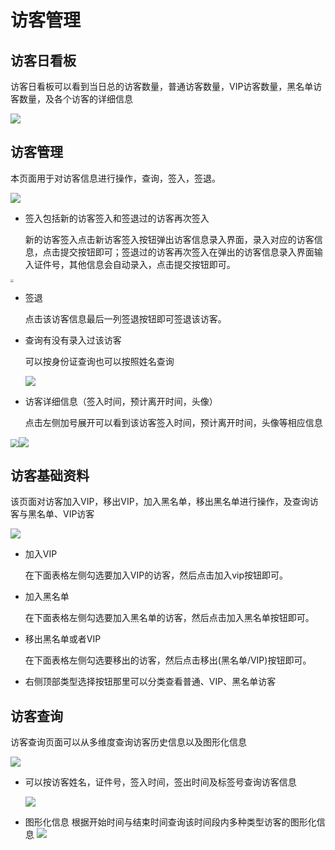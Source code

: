 # 访客管理

## 访客日看板

访客日看板可以看到当日总的访客数量，普通访客数量，VIP访客数量，黑名单访客数量，及各个访客的详细信息

![](https://xindoo-doc.oss-cn-shanghai.aliyuncs.com/doc20191108151524.png)

## 访客管理

本页面用于对访客信息进行操作，查询，签入，签退。

![](https://xindoo-doc.oss-cn-shanghai.aliyuncs.com/doc20191108152710.png)

* 签入包括新的访客签入和签退过的访客再次签入

  新的访客签入点击新访客签入按钮弹出访客信息录入界面，录入对应的访客信息，点击提交按钮即可；签退过的访客再次签入在弹出的访客信息录入界面输入证件号，其他信息会自动录入，点击提交按钮即可。 

<img src="https://xindoo-doc.oss-cn-shanghai.aliyuncs.com/doc20191108153340.png" style="zoom:30%;" />

* 签退 

  点击该访客信息最后一列签退按钮即可签退该访客。

* 查询有没有录入过该访客

  可以按身份证查询也可以按照姓名查询

  ![](https://xindoo-doc.oss-cn-shanghai.aliyuncs.com/doc20191108155702.png)

* 访客详细信息（签入时间，预计离开时间，头像）

  点击左侧加号展开可以看到该访客签入时间，预计离开时间，头像等相应信息

<img src="https://xindoo-doc.oss-cn-shanghai.aliyuncs.com/doc20191108155833.png" style="zoom:80%;" />![](https://xindoo-doc.oss-cn-shanghai.aliyuncs.com/doc20191108155918.png)

## 访客基础资料

该页面对访客加入VIP，移出VIP，加入黑名单，移出黑名单进行操作，及查询访客与黑名单、VIP访客

![](https://xindoo-doc.oss-cn-shanghai.aliyuncs.com/doc20191108160202.png)

* 加入VIP

  在下面表格左侧勾选要加入VIP的访客，然后点击加入vip按钮即可。

* 加入黑名单  

  在下面表格左侧勾选要加入黑名单的访客，然后点击加入黑名单按钮即可。
  
* 移出黑名单或者VIP

  在下面表格左侧勾选要移出的访客，然后点击移出(黑名单/VIP)按钮即可。

* 右侧顶部类型选择按钮那里可以分类查看普通、VIP、黑名单访客

## 访客查询

访客查询页面可以从多维度查询访客历史信息以及图形化信息

![](https://xindoo-doc.oss-cn-shanghai.aliyuncs.com/doc20191108161406.png)

* 可以按访客姓名，证件号，签入时间，签出时间及标签号查询访客信息

  ![](https://xindoo-doc.oss-cn-shanghai.aliyuncs.com/doc20191108163121.png)

* 图形化信息
根据开始时间与结束时间查询该时间段内多种类型访客的图形化信息
  ![](https://xindoo-doc.oss-cn-shanghai.aliyuncs.com/doc20191108162731.png)

